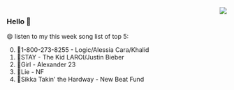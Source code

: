 <img align="right"  src="https://github-readme-stats.vercel.app/api/top-langs/?username=kvnZero" />

### Hello 👋

😄 listen to my this week song list of top 5:

0. 🌈1-800-273-8255 - Logic/Alessia Cara/Khalid
1. 🌈STAY - The Kid LAROI/Justin Bieber
2. 🌈Girl - Alexander 23
3. 🌈Lie - NF
4. 🌈Sikka Takin' the Hardway - New Beat Fund

